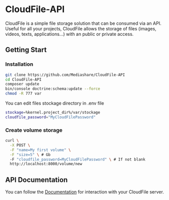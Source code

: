 # CloudFile-API
CloudFile is a simple file storage solution that can be consumed via an API. Useful for all your projects, CloudFile allows the storage of files (images, videos, texts, applications...) with an public or private access.
## Getting Start
### Installation
```bash
git clone https://github.com/Mediashare/CloudFile-API
cd CloudFile-API
composer update
bin/console doctrine:schema:update --force
chmod -R 777 var
```
You can edit files stockage directory in .env file

```bash
stockage=%kernel.project_dir%/var/stockage
cloudfile_password="MyCloudFilePassword" 
```
### Create volume storage
```bash
curl \
  -X POST \
  -F "name=My first volume" \
  -F "size=5" \ # Gb
  -F "cloudfile_password=MyCloudFilePassword" \ # If not blank 
  http://localhost:8000/volume/new
```
## API Documentation
You can follow the [Documentation](http://doc.cloudfile.tech) for interaction with your CloudFile server.